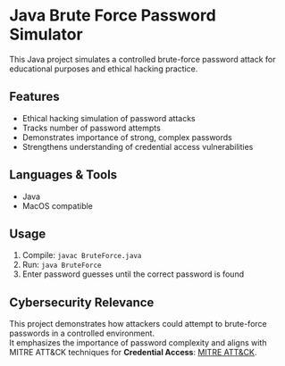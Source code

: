 # Java Brute Force Password Simulator

This Java project simulates a controlled brute-force password attack for educational purposes and ethical hacking practice.

## Features
- Ethical hacking simulation of password attacks
- Tracks number of password attempts
- Demonstrates importance of strong, complex passwords
- Strengthens understanding of credential access vulnerabilities

## Languages & Tools
- Java
- MacOS compatible

## Usage
1. Compile: `javac BruteForce.java`
2. Run: `java BruteForce`
3. Enter password guesses until the correct password is found

## Cybersecurity Relevance
This project demonstrates how attackers could attempt to brute-force passwords in a controlled environment.  
It emphasizes the importance of password complexity and aligns with MITRE ATT&CK techniques for **Credential Access**: [MITRE ATT&CK](https://attack.mitre.org/techniques/T1110/).
